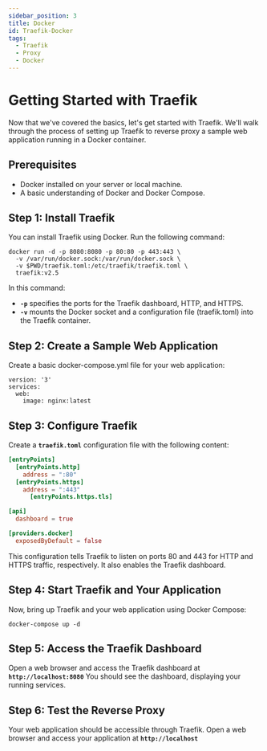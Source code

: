 ```yaml
---
sidebar_position: 3
title: Docker
id: Traefik-Docker
tags:
  - Traefik
  - Proxy
  - Docker  
---
```


# Getting Started with Traefik
Now that we've covered the basics, let's get started with Traefik. We'll walk through the process of setting up Traefik to reverse proxy a sample web application running in a Docker container.

## Prerequisites
* Docker installed on your server or local machine.
* A basic understanding of Docker and Docker Compose.

## Step 1: Install Traefik
You can install Traefik using Docker. Run the following command:

```docker
docker run -d -p 8080:8080 -p 80:80 -p 443:443 \
  -v /var/run/docker.sock:/var/run/docker.sock \
  -v $PWD/traefik.toml:/etc/traefik/traefik.toml \
  traefik:v2.5

```

In this command:

* **`-p`** specifies the ports for the Traefik dashboard, HTTP, and HTTPS.
* **`-v`** mounts the Docker socket and a configuration file (traefik.toml) into the Traefik container.

## Step 2: Create a Sample Web Application
Create a basic docker-compose.yml file for your web application:

```docker
version: '3'
services:
  web:
    image: nginx:latest

```

## Step 3: Configure Traefik
Create a **`traefik.toml`** configuration file with the following content:

```toml
[entryPoints]
  [entryPoints.http]
    address = ":80"
  [entryPoints.https]
    address = ":443"
      [entryPoints.https.tls]

[api]
  dashboard = true

[providers.docker]
  exposedByDefault = false
```

This configuration tells Traefik to listen on ports 80 and 443 for HTTP and HTTPS traffic, respectively. It also enables the Traefik dashboard.

## Step 4: Start Traefik and Your Application
Now, bring up Traefik and your web application using Docker Compose:

```docker
docker-compose up -d
``````

## Step 5: Access the Traefik Dashboard
Open a web browser and access the Traefik dashboard at **`http://localhost:8080`** You should see the dashboard, displaying your running services.

## Step 6: Test the Reverse Proxy
Your web application should be accessible through Traefik. Open a web browser and access your application at **`http://localhost`**